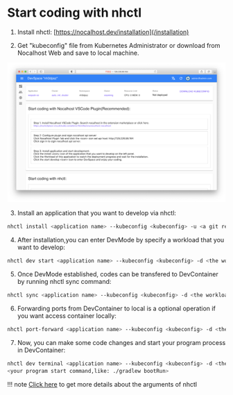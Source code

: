 # Start coding with nhctl

1. Install nhctl: [https://nocalhost.dev/installation](/installation)

2. Get "kubeconfig" file from Kubernetes Administrator or download from Nocalhost Web and save to local machine.

![](../assets/images/download-kubeconfig.png)


3. Install an application that you want to develop via nhctl:
```bash
nhctl install <application name> --kubeconfig <kubeconfig> -u <a git repo url which contains helm chart or manifests>  
```

4. After installation,you can enter DevMode by specify a workload that you want to develop:
```bash
nhctl dev start <application name> --kubeconfig <kubeconfig> -d <the workload that you want to develop>  
```

5. Once DevMode established, codes can be transfered to DevContainer by running nhctl sync command:
```bash
nhctl sync <application name> --kubeconfig <kubeconfig> -d <the workload that you want to develop>  
```

6. Forwarding ports from DevContainer to local is a optional operation if you want access container locally:
```bash
nhctl port-forward <application name> --kubeconfig <kubeconfig> -d <the workload that you want to develop>
```

7. Now, you can make some code changes and start your program process in DevContainer:
```bash
nhctl dev terminal <application name> --kubeconfig <kubeconfig> -d <the workload that you want to develop>
<your program start command,like: ./gradlew bootRun>
```

!!! note
	[Click here](/References/cli-commands) to get more details about the arguments of nhctl
